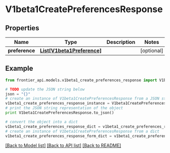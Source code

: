 # V1beta1CreatePreferencesResponse


## Properties
Name | Type | Description | Notes
------------ | ------------- | ------------- | -------------
**preference** | [**List[V1beta1Preference]**](V1beta1Preference.md) |  | [optional] 

## Example

```python
from frontier_api.models.v1beta1_create_preferences_response import V1beta1CreatePreferencesResponse

# TODO update the JSON string below
json = "{}"
# create an instance of V1beta1CreatePreferencesResponse from a JSON string
v1beta1_create_preferences_response_instance = V1beta1CreatePreferencesResponse.from_json(json)
# print the JSON string representation of the object
print V1beta1CreatePreferencesResponse.to_json()

# convert the object into a dict
v1beta1_create_preferences_response_dict = v1beta1_create_preferences_response_instance.to_dict()
# create an instance of V1beta1CreatePreferencesResponse from a dict
v1beta1_create_preferences_response_form_dict = v1beta1_create_preferences_response.from_dict(v1beta1_create_preferences_response_dict)
```
[[Back to Model list]](../README.md#documentation-for-models) [[Back to API list]](../README.md#documentation-for-api-endpoints) [[Back to README]](../README.md)


